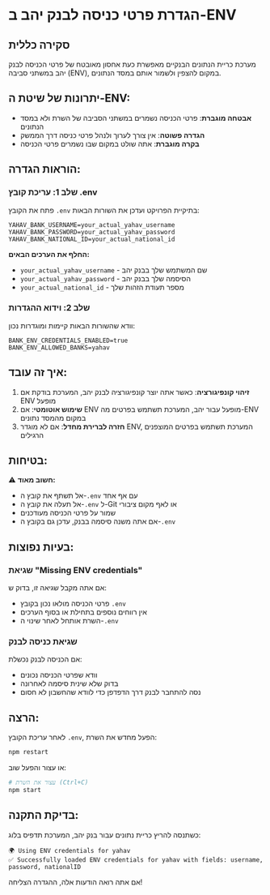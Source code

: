 # הגדרת פרטי כניסה לבנק יהב ב-ENV

## סקירה כללית
מערכת כריית הנתונים הבנקיים מאפשרת כעת אחסון מאובטח של פרטי הכניסה לבנק יהב במשתני סביבה (ENV), במקום להצפין ולשמור אותם במסד הנתונים.

## יתרונות של שיטת ה-ENV:
- **אבטחה מוגברת**: פרטי הכניסה נשמרים במשתני הסביבה של השרת ולא במסד הנתונים
- **הגדרה פשוטה**: אין צורך לערוך ולנהל פרטי כניסה דרך הממשק
- **בקרה מוגברת**: אתה שולט במקום שבו נשמרים פרטי הכניסה

## הוראות הגדרה:

### שלב 1: עריכת קובץ .env
פתח את הקובץ `.env` בתיקיית הפרויקט ועדכן את השורות הבאות:

```env
YAHAV_BANK_USERNAME=your_actual_yahav_username
YAHAV_BANK_PASSWORD=your_actual_yahav_password  
YAHAV_BANK_NATIONAL_ID=your_actual_national_id
```

**החלף את הערכים הבאים:**
- `your_actual_yahav_username` - שם המשתמש שלך בבנק יהב
- `your_actual_yahav_password` - הסיסמה שלך בבנק יהב
- `your_actual_national_id` - מספר תעודת הזהות שלך

### שלב 2: וידוא ההגדרות
וודא שהשורות הבאות קיימות ומוגדרות נכון:

```env
BANK_ENV_CREDENTIALS_ENABLED=true
BANK_ENV_ALLOWED_BANKS=yahav
```

## איך זה עובד:

1. **זיהוי קונפיגורציה**: כאשר אתה יוצר קונפיגורציה לבנק יהב, המערכת בודקת אם ENV מופעל
2. **שימוש אוטומטי**: אם ENV מופעל עבור יהב, המערכת תשתמש בפרטים מה-ENV במקום מהמסד נתונים
3. **חזרה לברירת מחדל**: אם לא מוגדר ENV, המערכת תשתמש בפרטים המוצפנים הרגילים

## בטיחות:

⚠️ **חשוב מאוד:**
- אל תשתף את קובץ ה-`.env` עם אף אחד
- אל תעלה את קובץ ה-`.env` ל-Git או לאף מקום ציבורי
- שמור על פרטי הכניסה מעודכנים
- אם אתה משנה סיסמה בבנק, עדכן גם בקובץ ה-`.env`

## בעיות נפוצות:

### שגיאת "Missing ENV credentials"
אם אתה מקבל שגיאה זו, בדוק ש:
- פרטי הכניסה מולאו נכון בקובץ `.env`
- אין רווחים נוספים בתחילת או בסוף הערכים
- השרת אותחל לאחר שינוי ה-`.env`

### שגיאת כניסה לבנק
אם הכניסה לבנק נכשלת:
- וודא שפרטי הכניסה נכונים
- בדוק שלא שינית סיסמה לאחרונה
- נסה להתחבר לבנק דרך הדפדפן כדי לוודא שהחשבון לא חסום

## הרצה:
לאחר עריכת הקובץ `.env`, הפעל מחדש את השרת:

```bash
npm restart
```

או עצור והפעל שוב:

```bash
# עצור את השרת (Ctrl+C)
npm start
```

## בדיקת התקנה:
כשתנסה להריץ כריית נתונים עבור בנק יהב, המערכת תדפיס בלוג:
```
🌍 Using ENV credentials for yahav
✅ Successfully loaded ENV credentials for yahav with fields: username, password, nationalID
```

אם אתה רואה הודעות אלה, ההגדרה הצליחה!